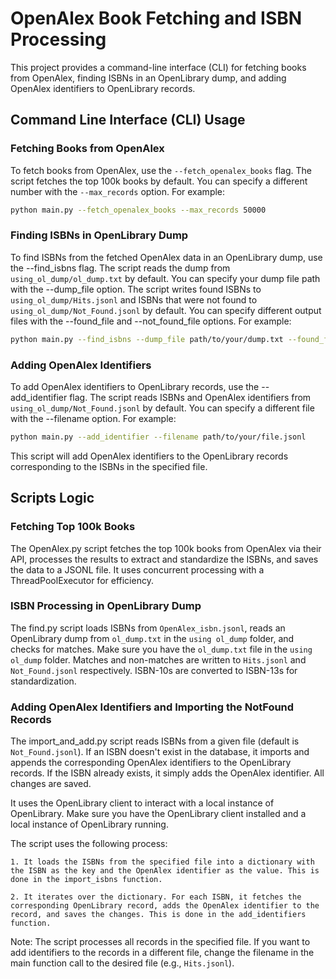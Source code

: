 # OpenAlex Book Fetching and ISBN Processing

This project provides a command-line interface (CLI) for fetching books from OpenAlex, finding ISBNs in an OpenLibrary dump, and adding OpenAlex identifiers to OpenLibrary records.

## Command Line Interface (CLI) Usage

### Fetching Books from OpenAlex

To fetch books from OpenAlex, use the `--fetch_openalex_books` flag. The script fetches the top 100k books by default. You can specify a different number with the `--max_records` option. For example:

```bash
python main.py --fetch_openalex_books --max_records 50000
```
### Finding ISBNs in OpenLibrary Dump

To find ISBNs from the fetched OpenAlex data in an OpenLibrary dump, use the --find_isbns flag. The script reads the dump from `using_ol_dump/ol_dump.txt` by default. You can specify your dump file path with the --dump_file option. The script writes found ISBNs to `using_ol_dump/Hits.jsonl` and ISBNs that were not found to `using_ol_dump/Not_Found.jsonl` by default. You can specify different output files with the --found_file and --not_found_file options. For example:

```bash
python main.py --find_isbns --dump_file path/to/your/dump.txt --found_file path/to/your/found.jsonl --not_found_file path/to/your/not_found.jsonl
```

### Adding OpenAlex Identifiers

To add OpenAlex identifiers to OpenLibrary records, use the --add_identifier flag. The script reads ISBNs and OpenAlex identifiers from `using_ol_dump/Not_Found.jsonl` by default. You can specify a different file with the --filename option. For example:

```bash
python main.py --add_identifier --filename path/to/your/file.jsonl
```
This script will add OpenAlex identifiers to the OpenLibrary records corresponding to the ISBNs in the specified file.

## Scripts Logic

### Fetching Top 100k Books

The OpenAlex.py script fetches the top 100k books from OpenAlex via their API, processes the results to extract and standardize the ISBNs, and saves the data to a JSONL file. It uses concurrent processing with a ThreadPoolExecutor for efficiency.

### ISBN Processing in OpenLibrary Dump

The find.py script loads ISBNs from `OpenAlex_isbn.jsonl`, reads an OpenLibrary dump from `ol_dump.txt` in the `using ol_dump` folder, and checks for matches. Make sure you have the `ol_dump.txt` file in the `using ol_dump` folder. Matches and non-matches are written to `Hits.jsonl` and `Not_Found.jsonl` respectively. ISBN-10s are converted to ISBN-13s for standardization.

### Adding OpenAlex Identifiers and Importing the NotFound Records

The import_and_add.py script reads ISBNs from a given file (default is `Not_Found.jsonl`). If an ISBN doesn't exist in the database, it imports and appends the corresponding OpenAlex identifiers to the OpenLibrary records. If the ISBN already exists, it simply adds the OpenAlex identifier. All changes are saved.

It uses the OpenLibrary client to interact with a local instance of OpenLibrary. Make sure you have the OpenLibrary client installed and a local instance of OpenLibrary running.

The script uses the following process:

    1. It loads the ISBNs from the specified file into a dictionary with the ISBN as the key and the OpenAlex identifier as the value. This is done in the import_isbns function.

    2. It iterates over the dictionary. For each ISBN, it fetches the corresponding OpenLibrary record, adds the OpenAlex identifier to the record, and saves the changes. This is done in the add_identifiers function.

Note: The script processes all records in the specified file. If you want to add identifiers to the records in a different file, change the filename in the main function call to the desired file (e.g., `Hits.jsonl`).

